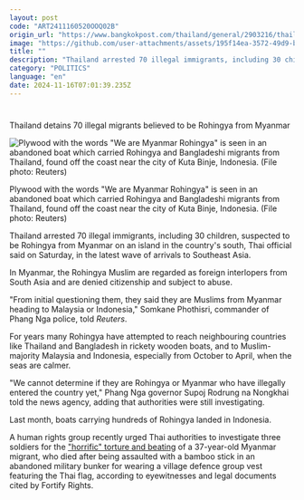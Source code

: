 ```yaml
---
layout: post
code: "ART2411160520OOQ02B"
origin_url: "https://www.bangkokpost.com/thailand/general/2903216/thailand-detains-70-illegal-migrants-believed-to-be-rohingya-from-myanmar"
image: "https://github.com/user-attachments/assets/195f14ea-3572-49d9-b0d8-8daea05c3e5c"
title: ""
description: "Thailand arrested 70 illegal immigrants, including 30 children, suspected to be Rohingya from Myanmar on an island in the country"
category: "POLITICS"
language: "en"
date: 2024-11-16T07:01:39.235Z
---
```


# 

Thailand detains 70 illegal migrants believed to be Rohingya from Myanmar

![Plywood with the words "We are Myanmar Rohingya" is seen in an abandoned boat which carried Rohingya and Bangladeshi migrants from Thailand, found off the coast near the city of Kuta Binje, Indonesia. (File photo: Reuters)](https://github.com/user-attachments/assets/bfbaba61-b291-45dc-972c-1cbab6e95c36)

Plywood with the words "We are Myanmar Rohingya" is seen in an abandoned boat which carried Rohingya and Bangladeshi migrants from Thailand, found off the coast near the city of Kuta Binje, Indonesia. (File photo: Reuters)

Thailand arrested 70 illegal immigrants, including 30 children, suspected to be Rohingya from Myanmar on an island in the country's south, Thai official said on Saturday, in the latest wave of arrivals to Southeast Asia.

In Myanmar, the Rohingya Muslim are regarded as foreign interlopers from South Asia and are denied citizenship and subject to abuse.

"From initial questioning them, they said they are Muslims from Myanmar heading to Malaysia or Indonesia," Somkane Phothisri, commander of Phang Nga police, told _Reuters_.

For years many Rohingya have attempted to reach neighbouring countries like Thailand and Bangladesh in rickety wooden boats, and to Muslim-majority Malaysia and Indonesia, especially from October to April, when the seas are calmer.

"We cannot determine if they are Rohingya or Myanmar who have illegally entered the country yet," Phang Nga governor Supoj Rodrung na Nongkhai told the news agency, adding that authorities were still investigating.

Last month, boats carrying hundreds of Rohingya landed in Indonesia. 

A human rights group recently urged Thai authorities to investigate three soldiers for the ["horrific" torture and beating](https://www.bangkokpost.com/thailand/general/2902862/thai-soldiers-tortured-and-killed-myanmar-migrant-rights-group-says-) of a 37-year-old Myanmar migrant, who died after being assaulted with a bamboo stick in an abandoned military bunker for wearing a village defence group vest featuring the Thai flag, according to eyewitnesses and legal documents cited by Fortify Rights.
